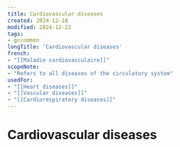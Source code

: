 ```yaml
---
title: Cardiovascular diseases
created: 2024-12-18
modified: 2024-12-22
tags:
- gccommon
longTitle: 'Cardiovascular diseases'
french:
- "[[Maladie cardiovasculaire]]"
scopeNote:
- "Refers to all diseases of the circulatory system"
usedFor:
- "[[Heart diseases]]"
- "[[Vascular diseases]]"
- "[[Cardiorespiratory diseases]]"
---
```

# Cardiovascular diseases
